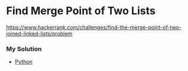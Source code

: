 # Find Merge Point of Two Lists

https://www.hackerrank.com/challenges/find-the-merge-point-of-two-joined-linked-lists/problem

### My Solution

- [Python](find-the-merge-point-of-two-joined-linked-lists.py)